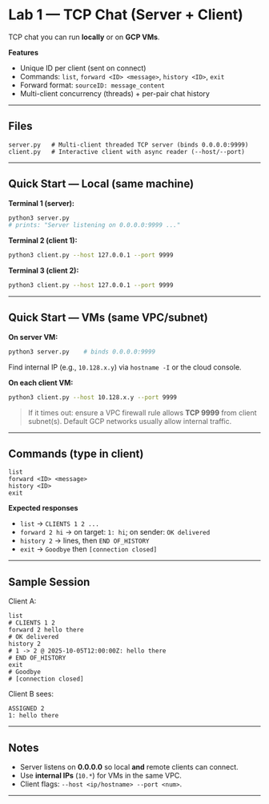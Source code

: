 # Lab 1 — TCP Chat (Server + Client)

TCP chat you can run **locally** or on **GCP VMs**.

**Features**

* Unique ID per client (sent on connect)
* Commands: `list`, `forward <ID> <message>`, `history <ID>`, `exit`
* Forward format: `sourceID: message_content`
* Multi-client concurrency (threads) + per-pair chat history

---

## Files

```
server.py   # Multi-client threaded TCP server (binds 0.0.0.0:9999)
client.py   # Interactive client with async reader (--host/--port)
```


---

## Quick Start — Local (same machine)

**Terminal 1 (server):**

```bash
python3 server.py
# prints: "Server listening on 0.0.0.0:9999 ..."
```

**Terminal 2 (client 1):**

```bash
python3 client.py --host 127.0.0.1 --port 9999
```

**Terminal 3 (client 2):**

```bash
python3 client.py --host 127.0.0.1 --port 9999
```

---

## Quick Start — VMs (same VPC/subnet)

**On server VM:**

```bash
python3 server.py    # binds 0.0.0.0:9999
```

Find internal IP (e.g., `10.128.x.y`) via `hostname -I` or the cloud console.

**On each client VM:**

```bash
python3 client.py --host 10.128.x.y --port 9999
```

> If it times out: ensure a VPC firewall rule allows **TCP 9999** from client subnet(s).
> Default GCP networks usually allow internal traffic.

---

## Commands (type in client)

```
list
forward <ID> <message>
history <ID>
exit
```

**Expected responses**

* `list` → `CLIENTS 1 2 ...`
* `forward 2 hi` → on target: `1: hi`; on sender: `OK delivered`
* `history 2` → lines, then `END OF_HISTORY`
* `exit` → `Goodbye` then `[connection closed]`

---

## Sample Session

Client A:

```
list
# CLIENTS 1 2
forward 2 hello there
# OK delivered
history 2
# 1 -> 2 @ 2025-10-05T12:00:00Z: hello there
# END OF_HISTORY
exit
# Goodbye
# [connection closed]
```

Client B sees:

```
ASSIGNED 2
1: hello there
```

---

## Notes

* Server listens on **0.0.0.0** so local **and** remote clients can connect.
* Use **internal IPs** (`10.*`) for VMs in the same VPC.
* Client flags: `--host <ip/hostname> --port <num>`.

---
